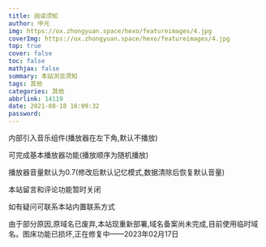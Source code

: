 ```yaml
---
title: 阅读须知
author: 中元
img: https://ox.zhongyuan.space/hexo/featureimages/4.jpg
coverImg: https://ox.zhongyuan.space/hexo/featureimages/4.jpg
top: true
cover: false
toc: false
mathjax: false
summary: 本站浏览须知
tags: 其他
categories: 其他
abbrlink: 14119
date: 2021-08-18 16:09:32
password:
---
```



内部引入音乐组件(播放器在左下角,默认不播放)

可完成基本播放器功能(播放顺序为随机播放)

播放器音量默认为0.7(修改后默认记忆模式,数据清除后恢复默认音量)

本站留言和评论功能暂时关闭

如有疑问可联系本站内置联系方式

由于部分原因,原域名已废弃,本站现重新部署,域名备案尚未完成,目前使用临时域名。图床功能已损坏,正在修复中——2023年02月17日